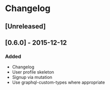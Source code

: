 # Changelog

## [Unreleased]

## [0.6.0] - 2015-12-12
### Added
- Changelog
- User profile skeleton
- Signup via mutation
- Use graphql-custom-types where appropriate
